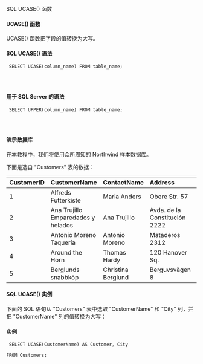  SQL UCASE() 函数 

#### UCASE() 函数

 UCASE() 函数把字段的值转换为大写。

 
#### SQL UCASE() 语法

 
```
 SELECT UCASE(column_name) FROM table_name;




```
 
#### 用于 SQL Server 的语法

 
```
 SELECT UPPER(column_name) FROM table_name;




```
 



#### 演示数据库

 在本教程中，我们将使用众所周知的 Northwind 样本数据库。

 下面是选自 "Customers" 表的数据：

 

|CustomerID|CustomerName|ContactName|Address|City|PostalCode|Country|
|:--|:--|:--|:--|:--|:--|:--|
|1|Alfreds Futterkiste|Maria Anders|Obere Str. 57|Berlin|12209|Germany|
|2|Ana Trujillo Emparedados y helados|Ana Trujillo|Avda. de la Constitución 2222|México D.F.|05021|Mexico|
|3|Antonio Moreno Taquería|Antonio Moreno|Mataderos 2312|México D.F.|05023|Mexico|
|4|Around the Horn|Thomas Hardy|120 Hanover Sq.|London|WA1 1DP|UK|
|5|Berglunds snabbköp|Christina Berglund|Berguvsvägen 8|Luleå|S-958 22|Sweden|





#### SQL UCASE() 实例

 下面的 SQL 语句从 "Customers" 表中选取 "CustomerName" 和 "City" 列，并把 "CustomerName" 列的值转换为大写：

  
#### 实例

 
```
 SELECT UCASE(CustomerName) AS Customer, City

FROM Customers; 


```
 

 

